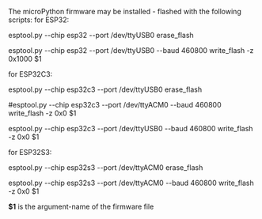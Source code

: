 
The microPython firmware may be installed - flashed with the following scripts:
for ESP32:

esptool.py --chip esp32 --port /dev/ttyUSB0 erase_flash

esptool.py --chip esp32 --port /dev/ttyUSB0 --baud 460800 write_flash -z 0x1000 $1

for ESP32C3:

esptool.py --chip esp32c3 --port /dev/ttyUSB0 erase_flash

#esptool.py --chip esp32c3 --port /dev/ttyACM0 --baud 460800 write_flash -z 0x0 $1

esptool.py --chip esp32c3 --port /dev/ttyUSB0 --baud 460800 write_flash -z 0x0 $1

for ESP32S3:

esptool.py --chip esp32s3 --port /dev/ttyACM0 erase_flash

esptool.py --chip esp32s3 --port /dev/ttyACM0 --baud 460800 write_flash -z 0x0 $1


**$1**  is the argument-name of the firmware file


